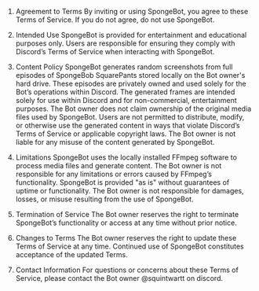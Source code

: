 1. Agreement to Terms
By inviting or using SpongeBot, you agree to these Terms of Service. If you do not agree, do not use SpongeBot.

2. Intended Use
SpongeBot is provided for entertainment and educational purposes only.
Users are responsible for ensuring they comply with Discord’s Terms of Service when interacting with SpongeBot.

3. Content Policy
SpongeBot generates random screenshots from full episodes of SpongeBob SquarePants stored locally on the Bot owner's hard drive.
These episodes are privately owned and used solely for the Bot’s operations within Discord.
The generated frames are intended solely for use within Discord and for non-commercial, entertainment purposes.
The Bot owner does not claim ownership of the original media files used by SpongeBot.
Users are not permitted to distribute, modify, or otherwise use the generated content in ways that violate Discord’s Terms of Service or applicable copyright laws.
The Bot owner is not liable for any misuse of the content generated by SpongeBot.

4. Limitations
SpongeBot uses the locally installed FFmpeg software to process media files and generate content. The Bot owner is not responsible for any limitations or errors caused by FFmpeg’s functionality.
SpongeBot is provided "as is" without guarantees of uptime or functionality.
The Bot owner is not responsible for damages, losses, or misuse resulting from the use of SpongeBot.

5. Termination of Service
The Bot owner reserves the right to terminate SpongeBot’s functionality or access at any time without prior notice.

6. Changes to Terms
The Bot owner reserves the right to update these Terms of Service at any time. Continued use of SpongeBot constitutes acceptance of the updated Terms.

7. Contact Information
For questions or concerns about these Terms of Service, please contact the Bot owner @squintwartt on discord.

